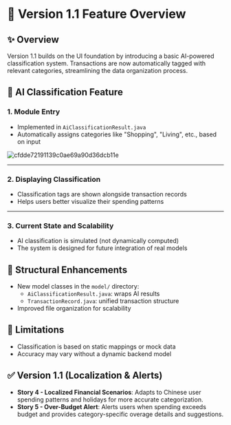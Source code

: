 # 🤖 Version 1.1 Feature Overview

## ✨ Overview
Version 1.1 builds on the UI foundation by introducing a basic AI-powered classification system. Transactions are now automatically tagged with relevant categories, streamlining the data organization process.

## 🧠 AI Classification Feature

### 1. Module Entry
- Implemented in `AiClassificationResult.java`
- Automatically assigns categories like "Shopping", "Living", etc., based on input

![cfdde72191139c0ae69a90d36dcb11e](https://github.com/user-attachments/assets/f5bce7be-d5e9-45ae-bc91-e22af07a8f60)


---

### 2. Displaying Classification
- Classification tags are shown alongside transaction records
- Helps users better visualize their spending patterns



---

### 3. Current State and Scalability
- AI classification is simulated (not dynamically computed)
- The system is designed for future integration of real models

## 🧩 Structural Enhancements
- New model classes in the `model/` directory:
  - `AiClassificationResult.java`: wraps AI results
  - `TransactionRecord.java`: unified transaction structure
- Improved file organization for scalability

## 🚧 Limitations
- Classification is based on static mappings or mock data
- Accuracy may vary without a dynamic backend model

## ✅ Version 1.1 (Localization & Alerts)

- **Story 4 - Localized Financial Scenarios**: Adapts to Chinese user spending patterns and holidays for more accurate categorization.
- **Story 5 - Over-Budget Alert**: Alerts users when spending exceeds budget and provides category-specific overage details and suggestions.
